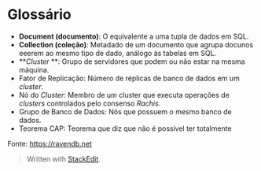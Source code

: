
# Glossário
- **Document (documento)**: O equivalente a uma tupla de dados em SQL.
 - **Collection (coleção)**: Metadado de um documento que agrupa docunos eeerem ao mesmo tipo de dado, análogo às tabelas em SQL.
 - ***Cluster* **: Grupo de servidores que podem ou não estar na mesma máquina.
 - Fator de Replicação: Número de réplicas de banco de dados em um *cluster*.
 - Nó do *Cluster*: Membro de um cluster que executa operações de *clusters* controlados pelo consenso *Rachis*.
 - Grupo de Banco de Dados: Nós que possuem o mesmo banco de dados.
 - Teorema CAP: Teorema que diz que não é possível ter totalmente 

Fonte: https://ravendb.net

> Written with [StackEdit](https://stackedit.io/).
<!--stackedit_data:
eyJoaXN0b3J5IjpbNDA2MTYwNjMzLDE1ODIxNTAwOTEsLTU1MT
Q1ODczMSwxMjk4MDkxNzgxLDc4NDA0MDk2OSwtMTM5MTIzNzEz
MiwtMTExNjYwNDY4M119
-->
